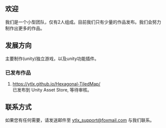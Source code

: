 ## 欢迎
我们是一个小型团队，仅有2人组成。目前我们只有少量的作品发布。我们会努力制作出更多的作品。

## 发展方向
  主要制作(unity)独立游戏，以及unity功能插件。

### 已发布作品
1. https://ytlx.github.io/Hexagonal-TiledMap/   
  已发布到 Unity Asset Store, 等待审核。


## 联系方式
如果您有任何需要，请发送邮件至 ytlx_support@foxmail.com 与我们联系。

